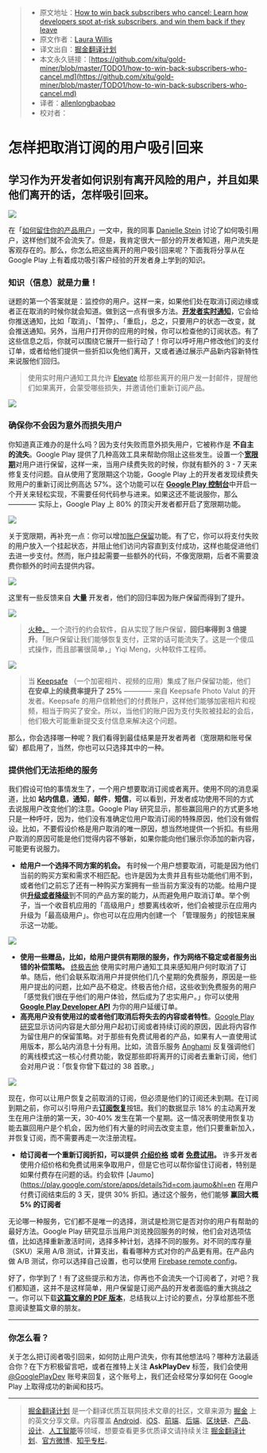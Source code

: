 > * 原文地址：[How to win back subscribers who cancel: Learn how developers spot at-risk subscribers, and win them back if they leave](https://medium.com/googleplaydev/how-to-win-back-subscribers-who-cancel-9960731adeb)
> * 原文作者：[Laura Willis](https://medium.com/@laura.willis22?source=post_header_lockup)
> * 译文出自：[掘金翻译计划](https://github.com/xitu/gold-miner)
> * 本文永久链接：[https://github.com/xitu/gold-miner/blob/master/TODO1/how-to-win-back-subscribers-who-cancel.md](https://github.com/xitu/gold-miner/blob/master/TODO1/how-to-win-back-subscribers-who-cancel.md)
> * 译者：[allenlongbaobao](https://github.com/allenlongbaobao)
> * 校对者：

# 怎样把取消订阅的用户吸引回来

## 学习作为开发者如何识别有离开风险的用户，并且如果他们离开的话，怎样吸引回来。

![](https://cdn-images-1.medium.com/max/800/1*wLhnuD2dXjD5xdrYhqQ5ZQ.png)

在「[如何留住你的产品用户](https://medium.com/googleplaydev/how-to-hold-on-to-your-apps-subscribers-eebb5965e267)」一文中，我的同事 [Danielle Stein](https://medium.com/@daniellestein_60947) 讨论了如何吸引用户，这样他们就不会流失了。但是，我肯定很大一部分的开发者知道，用户流失是客观存在的。那么，你怎么把这些离开的用户吸引回来呢？下面我将分享从在 Google Play 上有着成功吸引客户经验的开发者身上学到的知识。

### **知识（信息）就是力量！**

谜题的第一个答案就是：监控你的用户。这样一来，如果他们处在取消订阅边缘或者正在取消的时候你就会知道。做到这一点有很多方法。[**开发者实时通知**](https://developer.android.com/google/play/billing/realtime_developer_notifications.html)，它会给你推送通知，比如「取消」、「暂停」、「重启」，总之，只要用户的状态一改变，就会推送通知。另外，当用户打开你的应用的时候，你可以检查他的订阅状态。有了这些信息之后，你就可以围绕它展开一些行动了！你可以呼吁用户修改他们的支付订单，或者给他们提供一些折扣以免他们离开，又或者通过展示产品新内容新特性来说服他们回归。

> 使用实时用户通知工具允许 [Elevate](https://docs.google.com/document/d/15GL1p5Kck8GwYIkcvMpYxi9HvGqEiuN2QOmESDrFHOA/edit?ts=5a98636f#heading=h.zhm9jn6w7dxv) 给那些离开的用户发一封邮件，提醒他们如果离开，会蒙受哪些损失，并邀请他们重新订阅产品。

![](https://cdn-images-1.medium.com/max/800/0*6gFz6HN_mFNXCJWu.)

### 确保你不会因为意外而损失用户

你知道真正难办的是什么吗？因为支付失败而意外损失用户，它被称作是 **不自主的流失**。Google Play 提供了几种高效工具来帮助你阻止这些发生。设置一个[**宽限期**](https://developer.android.com/google/play/billing/billing_subscriptions.html#grace-period)对用户进行保留，这样一来，当用户续费失败的时候，你就有额外的 3 - 7 天来修复支付问题。自从使用了宽限期这个功能，Google Play 上的开发者发现续费失败用户的重新订阅比例高达 57%。这个功能可以在 [**Google Play 控制台**](https://play.google.com/apps/publish)中开启一个开关来轻松实现，不需要任何代码参与进来。如果这还不能说服你，那么 ———— 实际上，Google Play 上 80% 的顶尖开发者都开启了宽限期功能。

![](https://cdn-images-1.medium.com/max/800/0*eLdFcYo11r5ACRNB.)

关于宽限期，再补充一点：你可以增加[账户保留](https://developer.android.com/google/play/billing/billing_subscriptions.html#account-holds)功能。有了它，你可以将支付失败的用户放入一个挂起状态，并阻止他们访问内容直到支付成功，这样也能促进他们去进一步支付。然而，账户挂起需要一些额外的代码，不像宽限期，后者不需要浪费你额外的时间去提供内容。

![](https://cdn-images-1.medium.com/max/800/1*OYTPoI-4oIjizpC_qTDB2Q.png)

这里有一些反馈来自 **大量** 开发者，他们的回归率因为账户保留而得到了提升。

![](https://cdn-images-1.medium.com/max/800/1*Z0tBEGEwoAxr6aTVOzuMhg.png)

> [火种，](https://play.google.com/store/apps/details?id=com.tinder&hl=en) 一个流行的约会软件，自从实现了账户保留，**回归率得到 3 倍提升**。「账户保留让我们能够恢复支付，正常的话可能流失了。这是一个傻瓜式操作，而且部署很简单，」Yiqi Meng，火种软件工程师。

![](https://cdn-images-1.medium.com/max/800/1*MTtL-UHf1v9hJiawrO8zVw.png)

> 当 [Keepsafe](https://play.google.com/store/apps/details?id=com.kii.safe&hl=en) （一个加密相片、视频的应用）集成了账户保留功能，他们 **在安卓上的续费率提升了 25%** ———— 来自 Keepsafe Photo Valut 的开发者。Keepsafe 的用户信赖他们的付费账户，这样他们能够加密相片和视频，相当于购买了安全。所以，当他们的账户因为支付失败被挂起的会后，他们极大可能重新提交支付信息来解决这个问题。

那么，你会选择哪一种呢？我们看得到最佳结果是开发者两者（宽限期和账号保留）都启用了，当然，你也可以只选择其中的一种。

### **提供他们无法拒绝的服务**

我们假设可怕的事情发生了，一个用户想要取消订阅或者离开。使用不同的消息渠道，比如 **站内信息**，**通知**，**邮件**，**短信**，可以看到，开发者成功使用不同的方式去说服用户改变他们的注意。Google Play 研究显示，那些赢回用户的方式更多地只是一种呼吁，因为，他们没有准确定位用户取消订阅的特殊原因，他们没有做假设。比如，不要假设价格是用户取消的唯一原因，想当然地提供一个折扣。有些用户取消的原因可能是他们觉得内容不够新，如果你能向他们展示你添加的新内容，可能更有说服力。

*   **给用户一个选择不同方案的机会。** 有时候一个用户想要取消，可能是因为他们当前的购买方案和需求不相匹配。也许是因为太贵并且有些功能他们用不到，或者他们之前忘了还有一种购买方案拥有一些当前方案没有的功能。给用户提供[**升级或者降级**](https://developer.android.com/google/play/billing/billing_reference.html#upgrade-getBuyIntentToReplaceSkus)到不同的产品方案的能力，从而避免用户取消订单。举个例子，当一个收音机应用的「高级用户」想要离线收听，他们会被提示在应用内升级为「最高级用户」。你也可以在应用内创建一个 「管理服务」的按钮来展示这一功能。

![](https://cdn-images-1.medium.com/max/800/1*H0gP5CrTZjTMGUiKYvJ8aw.png)

*   **使用一些赠品，比如，给用户提供有期限的服务，作为网络不稳定或者服务出错的补偿策略。** [终极吉他](https://play.google.com/store/apps/details?id=com.ultimateguitar.tabs&hl=en) 使用实时用户通知工具来感知用户何时取消了订单。随后，他们会联系取消用户并提供他们几个星期的免费服务，原因是一些用户提出的问题，比如产品不稳定。终极吉他介绍，这些收到免费服务的用户「感觉我们很在乎他们的用户体验，然后成为了忠实用户。」你可以使用 [**Google Play Developer API**](https://developer.android.com/google/play/developer-api.html#subscriptions_api_overview) 为你的用户延缓订单。
*   **高亮用户没有使用过的或者他们取消后将失去的内容或者特性**。[Google Play 研究](https://g.co/play/subscriptioninsights2017)显示访问内容是大部分用户起初订阅或者持续订阅的原因，因此将内容作为留住用户的保留策略。对于那些有免费试用者的产品，如果有人一直使用试用版本，那么站内消息十分有用。比如，流音乐服务 [Anghami](https://play.google.com/store/apps/details?id=com.anghami&hl=en) 反复强调他们的离线模式这一核心付费功能，敦促那些即将离开的订阅者去重新订阅，他们会对用户说：「恢复你曾下载过的 38 首歌。」

![](https://cdn-images-1.medium.com/max/800/1*lIeLgzpRAa4FuxqOkcAcGA.png)

现在，你可以让用户恢复之前取消的订阅，但必须是他们的订阅还未到期。在订阅到期之前，你可以引导用户去[**订阅恢复**](https://developer.android.com/google/play/billing/billing_subscriptions.html#restore)按钮。我们的数据显示 18% 的主动离开发生在用户注册的第一天，30-40% 发生在第一个星期。这一情况表明使用恢复功能去赢回用户是个机会，因为他们有大量的时间去改变主意，他们只要重新加入，并恢复订阅，而不需要再走一次注册流程。

*   **给订阅者一个重新订阅折扣，可以提供** [**介绍价格**](https://support.google.com/googleplay/android-developer/answer/140504?hl=en#intro) **或者** [**免费试用**](https://developer.android.com/google/play/billing/billing_subscriptions.html#trials)**。** 许多开发者使用介绍价格和免费试用来争取用户，但是它也可以帮你留住订阅者，特别是如果付费存在问题的话。约会软件 [Jaumo](https://play.google.com/store/apps/details?id=com.jaumo&hl=en 在用户付费订阅结束后的 3 天，提供 30% 折扣。通过这个服务，他们能够 **赢回大概 5% 的订阅者**

无论哪一种服务，它们都不是唯一的选择，测试是检测它是否对你的用户有帮助的最好方法。Google Play 研究显示当用户浏览挽回服务的时候，他们会对选项估值，比如选择重新激活时间，选择多种计划，选择不同的服务。对不同的库存量（SKU）采用 A/B 测试，计算支出，看看哪种方式对你的产品更有用。在产品内做 A/B 测试，你可以选择自己设置，也可以使用 [Firebase remote config](https://firebase.google.com/docs/remote-config/abtest-config)。

好了，你学到了！有了这些提示和方法，你再也不会流失一个订阅者了，对吧？我们都知道，这并不是这样简单，用户保留是订阅产品的开发者面临的重大挑战之一。你可以下载[**这篇文章的 PDF 版本**](http://services.google.com/fh/files/misc/win_back_subscribers_googleplay.pdf)，总结我以上讨论的要点，分享给那些不愿意阅读整篇文章的朋友。

* * *

### **你怎么看？**

关于怎么把订阅者吸引回来，如何防止用户流失，你有其他想法吗？哪种方法最适合你？在下方积极留言吧，或者在推特上关注 **AskPlayDev** 标签，我们会使用 [@GooglePlayDev](http://twitter.com/googleplaydev) 账号来回复，这个账号上，我们还会经常分享如何在 Google Play 上取得成功的新闻和技巧。


---

> [掘金翻译计划](https://github.com/xitu/gold-miner) 是一个翻译优质互联网技术文章的社区，文章来源为 [掘金](https://juejin.im) 上的英文分享文章。内容覆盖 [Android](https://github.com/xitu/gold-miner#android)、[iOS](https://github.com/xitu/gold-miner#ios)、[前端](https://github.com/xitu/gold-miner#前端)、[后端](https://github.com/xitu/gold-miner#后端)、[区块链](https://github.com/xitu/gold-miner#区块链)、[产品](https://github.com/xitu/gold-miner#产品)、[设计](https://github.com/xitu/gold-miner#设计)、[人工智能](https://github.com/xitu/gold-miner#人工智能)等领域，想要查看更多优质译文请持续关注 [掘金翻译计划](https://github.com/xitu/gold-miner)、[官方微博](http://weibo.com/juejinfanyi)、[知乎专栏](https://zhuanlan.zhihu.com/juejinfanyi)。
